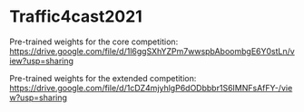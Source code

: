 # Traffic4cast2021

Pre-trained weights for the core competition: https://drive.google.com/file/d/1l6ggSXhYZPm7wwspbAboombgE6Y0stLn/view?usp=sharing

Pre-trained weights for the extended competition: https://drive.google.com/file/d/1cDZ4mjyhlgP6dODbbbr1S6IMNFsAfFY-/view?usp=sharing
